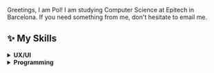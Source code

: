 Greetings, I am Pol!
I am studying Computer Science at Epitech in Barcelona. If you need something from me, don't hesitate to email me.

## ✨ My Skills

<details>
<summary><b>UX/UI</b></summary>

- Figma

- Adobe Illustrator

- Adobe Photoshop

</details>

<details>
<summary><b>Programming</b></summary>

- C
  
- C++

- HTML

- CSS

- JS, Node.js

- PHP

- Python

- LUA

</details>
